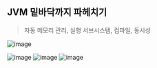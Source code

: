 
## JVM 밑바닥까지 파헤치기

> 자동 메모리 관리, 실행 서브시스템, 컴파일, 동시성

![image](https://github.com/user-attachments/assets/240dfbba-5288-4636-aba4-a450739c179d) 

![image](https://github.com/user-attachments/assets/00bc1293-7ee5-48be-9a35-f30e07ae31db)  ![image](https://github.com/user-attachments/assets/83d50bf5-1efb-425c-b07e-708cdf83599f) ![image](https://github.com/user-attachments/assets/75a01691-ca39-4098-be63-79c95dd0fce3)
